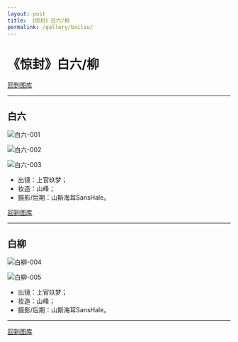 ```yaml
---
layout: post
title: 《惊封》白六/柳
permalink: /gallery/bailiu/
---
```


# 《惊封》白六/柳

[回到图库](../)

---

## 白六

![白六-001](classic/bailiu-001.jpg)

![白六-002](classic/bailiu-002.jpg)

![白六-003](classic/bailiu-003.jpg)

- 出镜：上官玖梦；
- 妆造：山峰；
- 摄影/后期：山斯海耳SansHale。

[回到图库](../)

---

## 白柳

![白柳-004](classic/bailiu-004.jpg)

![白柳-005](classic/bailiu-005.jpg)

- 出镜：上官玖梦；
- 妆造：山峰；
- 摄影/后期：山斯海耳SansHale。

---

[回到图库](../)
